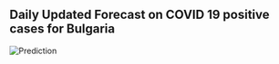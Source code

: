 ## Daily Updated Forecast on COVID 19 positive cases for Bulgaria
![Prediction](https://github.com/angel-marchev/mssp/blob/master/covid-messp-predict.png)
